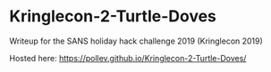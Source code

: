 # Kringlecon-2-Turtle-Doves
Writeup for the SANS holiday hack challenge 2019 (Kringlecon 2019)

Hosted here: https://pollev.github.io/Kringlecon-2-Turtle-Doves/
